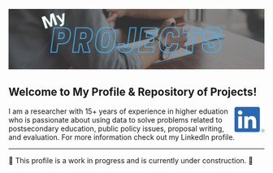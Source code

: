 ![Header](https://raw.githubusercontent.com/drcdavidson/drcdavidson/master/Images/ReadMeHeader.png "Header")

## Welcome to My Profile & Repository of Projects! 
<a href="https://www.linkedin.com/in/drchrisdavidson/"><img height="50" align='right' src="https://raw.githubusercontent.com/drcdavidson/drcdavidson/master/Images/LI-In-Bug.png"></a>

I am a researcher with 15+ years of experience in higher eduation who is passionate about using data to solve problems related to postsecondary education, public policy issues, proposal writing, and evaluation. For more information check out my LinkedIn profile. 

---

🚧 This profile is a work in progress and is currently under construction. 🚧

